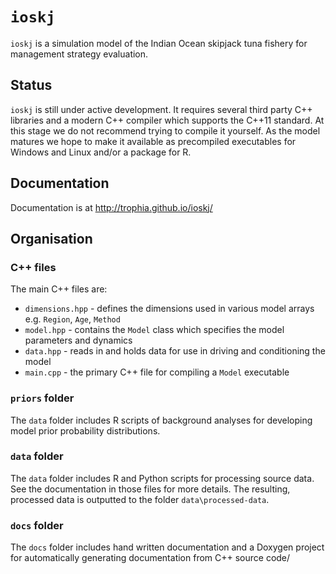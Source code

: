 # `ioskj`

`ioskj` is a simulation model of the Indian Ocean skipjack tuna fishery for management strategy evaluation.

## Status

`ioskj` is still under active development. It requires several third party C++ libraries and a modern C++ compiler which supports the C++11 standard. At this stage we do not recommend trying to compile it yourself. As the model matures we hope to make it available as precompiled executables for Windows and Linux and/or a package for R.

## Documentation

Documentation is at http://trophia.github.io/ioskj/

## Organisation

### C++ files

The main C++ files are:

- `dimensions.hpp` - defines the dimensions used in various model arrays e.g. `Region`, `Age`, `Method`
- `model.hpp` - contains the `Model` class which specifies the model parameters and dynamics
- `data.hpp` - reads in and holds data for use in driving and conditioning the model
- `main.cpp` - the primary C++ file for compiling a `Model` executable

### `priors` folder

The `data` folder includes R scripts of background analyses for developing model prior probability distributions.

### `data` folder

The `data` folder includes R and Python scripts for processing source data. See the documentation in those files for more details. The resulting, processed data is outputted to the folder `data\processed-data`.

### `docs` folder

The `docs` folder includes hand written documentation and a Doxygen project for automatically generating documentation from C++ source code/
